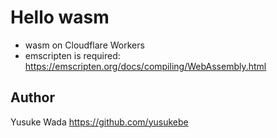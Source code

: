 # Hello wasm

* wasm on Cloudflare Workers
* emscripten is required: <https://emscripten.org/docs/compiling/WebAssembly.html>

## Author

Yusuke Wada <https://github.com/yusukebe>
